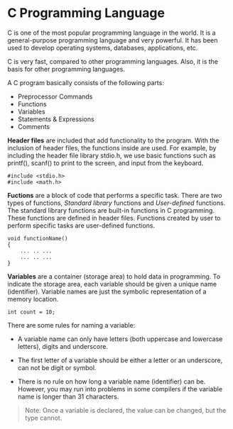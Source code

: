 # C Programming Language

C is one of the most popular programming language in the world. It is a general-purpose programming language and very powerful. It has been used to develop operating systems, databases, applications, etc.


C is very fast, compared to other programming languages. Also, it is the basis for other programming languages.

A C program basically consists of the following parts:

- Preprocessor Commands
- Functions
- Variables
- Statements & Expressions
- Comments

**Header files** are included that add functionality to the program. With the inclusion of header files, the functions inside are used. For example, by including the header file library stdio.h, we use basic functions such as printf(), scanf() to print to the screen, and input from the keyboard.

    #include <stdio.h>
    #include <math.h>

**Fuctions** are a block of code that performs a specific task. There are two types of functions, *Standard library* functions and *User-defined* functions. The standard library functions are built-in functions in C programming. These functions are defined in header files. Functions created by user to perform specific tasks are user-defined functions.

    void functionName()
    {
        ... .. ...
        ... .. ...
    }

**Variables** are a container (storage area) to hold data in programming. To indicate the storage area, each variable should be given a unique name (identifier). Variable names are just the symbolic representation of a memory location. 

    int count = 10;

There are some rules for naming a variable:
- A variable name can only have letters (both uppercase and lowercase letters), digits and underscore.

- The first letter of a variable should be either a letter or an underscore, can not be digit or symbol.

- There is no rule on how long a variable name (identifier) can be. However, you may run into problems in some compilers if the variable name is longer than 31 characters.

> Note: Once a variable is declared, the value can be changed, but the type cannot.

